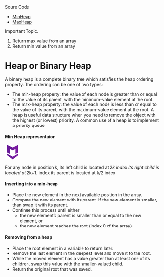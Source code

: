 Soure Code
  - [MinHeap](https://github.com/senthil338/coding_interview/blob/master/CodingPractice/CodingPractice/DataStructure/Heap/MinHeap.cs)
  - [MaxHeap](https://github.com/senthil338/coding_interview/blob/master/CodingPractice/CodingPractice/DataStructure/Heap/MaxHeap.cs)
  
  Important Topic.
  1. Return max value from an array
  2. Return min value from an array
  
  # Heap or Binary Heap
  A binary heap is a complete binary tree which satisfies the heap ordering property. The ordering can be one of two types:
   - The min-heap property: the value of each node is greater than or equal to the value of its parent, with the minimum-value element at the root.
   - The max-heap property: the value of each node is less than or equal to the value of its parent, with the maximum-value element at the root.
A heap is useful data structure when you need to remove the object with the highest (or lowest) priority. A common use of a heap is to implement a priority queue

#### Min Heap representaion

![alt text][logo]

[logo]: https://github.com/adam-p/markdown-here/raw/master/src/common/images/icon48.png "Logo Title Text 2"

For any node in position k,
its left child is located at 2*k index 
its right child is located at 2*k+1. index 
its parent is located at k/2 index

#### Inserting into a min-heap
 - Place the new element in the next available position in the array. 
 - Compare the new element with its parent. If the new element is smaller, than swap it with its parent.
 - Continue this process until either
     - the new element’s parent is smaller than or
equal to the new element, or
     - the new element reaches the root (index 0 of
the array)


#### Removing from a heap

 - Place the root element in a variable to
return later.
 - Remove the last element in the deepest
level and move it to the root.
 - While the moved element has a value
greater than at least one of its children,
swap this value with the smaller-valued
child.
- Return the original root that was saved.

  
